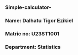 ### Simple-calculator-
### Name: Dalhatu Tigor Ezikiel
### Matric no: U23ST1001
### Department: Statistics
